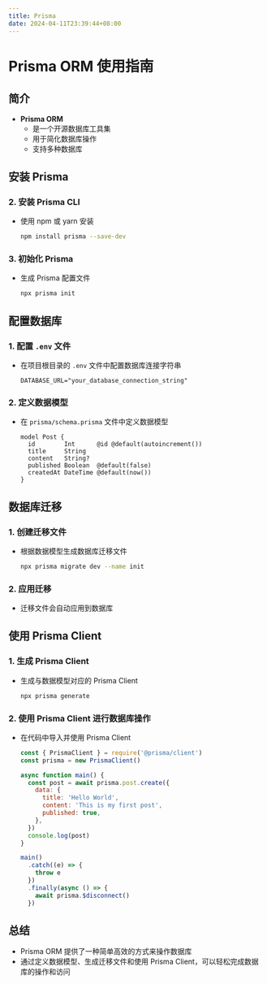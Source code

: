 ```yaml
---
title: Prisma
date: 2024-04-11T23:39:44+08:00
---
```

# Prisma ORM 使用指南

## 简介

- **Prisma ORM**
  - 是一个开源数据库工具集
  - 用于简化数据库操作
  - 支持多种数据库

## 安装 Prisma

### 2. 安装 Prisma CLI

- 使用 npm 或 yarn 安装
  ```bash
  npm install prisma --save-dev
  ```

### 3. 初始化 Prisma

- 生成 Prisma 配置文件
  ```bash
  npx prisma init
  ```

## 配置数据库

### 1. 配置 `.env` 文件

- 在项目根目录的 `.env` 文件中配置数据库连接字符串
  ```plaintext
  DATABASE_URL="your_database_connection_string"
  ```

### 2. 定义数据模型

- 在 `prisma/schema.prisma` 文件中定义数据模型
  ```prisma
  model Post {
    id        Int      @id @default(autoincrement())
    title     String
    content   String?
    published Boolean  @default(false)
    createdAt DateTime @default(now())
  }
  ```

## 数据库迁移

### 1. 创建迁移文件

- 根据数据模型生成数据库迁移文件
  ```bash
  npx prisma migrate dev --name init
  ```

### 2. 应用迁移

- 迁移文件会自动应用到数据库

## 使用 Prisma Client

### 1. 生成 Prisma Client

- 生成与数据模型对应的 Prisma Client
  ```bash
  npx prisma generate
  ```

### 2. 使用 Prisma Client 进行数据库操作

- 在代码中导入并使用 Prisma Client
  ```javascript
  const { PrismaClient } = require('@prisma/client')
  const prisma = new PrismaClient()

  async function main() {
    const post = await prisma.post.create({
      data: {
        title: 'Hello World',
        content: 'This is my first post',
        published: true,
      },
    })
    console.log(post)
  }

  main()
    .catch((e) => {
      throw e
    })
    .finally(async () => {
      await prisma.$disconnect()
    })
  ```

## 总结

- Prisma ORM 提供了一种简单高效的方式来操作数据库
- 通过定义数据模型、生成迁移文件和使用 Prisma Client，可以轻松完成数据库的操作和访问